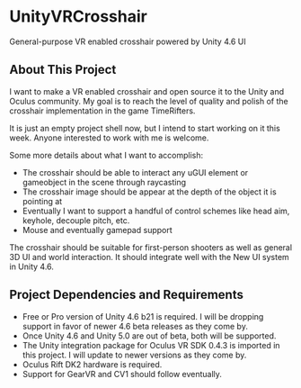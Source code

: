 UnityVRCrosshair
===============

General-purpose VR enabled crosshair powered by Unity 4.6 UI

## About This Project
I want to make a VR enabled crosshair and open source it to the Unity and Oculus community. My goal is to reach the level of quality and polish of the crosshair implementation in the game TimeRifters.

It is just an empty project shell now, but I intend to start working on it this week. Anyone interested to work with me is welcome.

Some more details about what I want to accomplish:
- The crosshair should be able to interact any uGUI element or gameobject in the scene through raycasting
- The crosshair image should be appear at the depth of the object it is pointing at
- Eventually I want to support a handful of control schemes like head aim, keyhole, decouple pitch, etc.
- Mouse and eventually gamepad support

The crosshair should be suitable for first-person shooters as well as general 3D UI and world interaction. It should integrate well with the New UI system in Unity 4.6.

## Project Dependencies and Requirements
- Free or Pro version of Unity 4.6 b21 is required. I will be dropping support in favor of newer 4.6 beta releases as they come by.
- Once Unity 4.6 and Unity 5.0 are out of beta, both will be supported.
- The Unity integration package for Oculus VR SDK 0.4.3 is imported in this project. I will update to newer versions as they come by.
- Oculus Rift DK2 hardware is required.
- Support for GearVR and CV1 should follow eventually.
